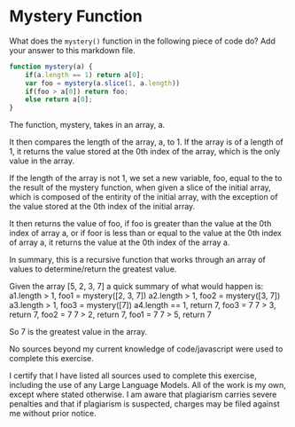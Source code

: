 # Mystery Function

What does the `mystery()` function in the following piece of code do? Add your
answer to this markdown file.

```javascript
function mystery(a) {
    if(a.length == 1) return a[0];
    var foo = mystery(a.slice(1, a.length))
    if(foo > a[0]) return foo;
    else return a[0];
}
```

The function, mystery, takes in an array, a.

It then compares the length of the array, a, to 1. If the array is
of a length of 1, it returns the value stored at the 0th index of
the array, which is the only value in the array.

If the length of the array is not 1, we set a new variable, foo,
equal to the to the result of the mystery function, when given
a slice of the initial array, which is composed of the entirity
of the initial array, with the exception of the value stored at
the 0th index of the initial array.

It then returns the value of foo, if foo is greater than the value
at the 0th index of array a, or if foor is less than or equal to
the value at the 0th index of array a, it returns the value at the
0th index of the array a.

In summary, this is a recursive function that works through an
array of values to determine/return the greatest value.

Given the array
[5, 2, 3, 7] a quick summary of what would happen is:
a1.length > 1, foo1 = mystery([2, 3, 7])
a2.length > 1, foo2 = mystery([3, 7])
a3.length > 1, foo3 = mystery([7])
a4.length == 1, return 7, foo3 = 7
7 > 3, return 7, foo2 = 7
7 > 2, return 7, foo1 = 7
7 > 5, return 7

So 7 is the greatest value in the array.

No sources beyond my current knowledge of code/javascript were used to complete this exercise.

I certify that I have listed all sources used to complete this exercise, including the use of any Large Language Models. All of the work is my own, except where stated otherwise. I am aware that plagiarism carries severe penalties and that if plagiarism is suspected, charges may be filed against me without prior notice.
